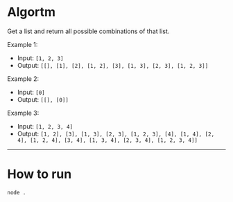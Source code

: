 # Algortm
Get a list and return all possible combinations of that list.

Example 1:
- Input: `[1, 2, 3]`
- Output: `[[], [1], [2], [1, 2], [3], [1, 3], [2, 3], [1, 2, 3]]`

Example 2:
- Input: `[0]`
- Output: `[[], [0]]`

Example 3:
- Input: `[1, 2, 3, 4]`
- Output: `[1, 2], [3], [1, 3], [2, 3], [1, 2, 3], [4], [1, 4], [2, 4], [1, 2, 4], [3, 4], [1, 3, 4], [2, 3, 4], [1, 2, 3, 4]]`
----------------

# How to run
`node .`